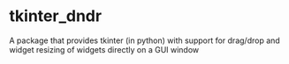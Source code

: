 # tkinter_dndr
A package that provides tkinter (in python) with support for drag/drop and widget resizing of widgets directly on a GUI window
